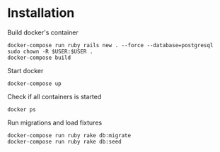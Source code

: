 # Installation
Build docker's container
```
docker-compose run ruby rails new . --force --database=postgresql
sudo chown -R $USER:$USER .
docker-compose build
```
Start docker
```
docker-compose up
```
Check if all containers is started
```
docker ps
```
Run migrations and load fixtures
```
docker-compose run ruby rake db:migrate
docker-compose run ruby rake db:seed
```
